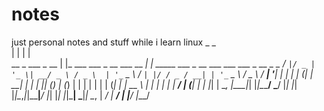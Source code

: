 # notes
just personal notes and stuff while i learn linux
                   _                                _                                               
                  | |                              | |                                              
   __ _  ___ _ __ | |_ ___   ___    _ __ ___   __ _| | _____ ___   _ __ ___   ___    ___ _ __ _   _ 
  / _` |/ _ | '_ \| __/ _ \ / _ \  | '_ ` _ \ / _` | |/ / _ / __| | '_ ` _ \ / _ \  / __| '__| | | |
 | (_| |  __| | | | || (_) | (_) | | | | | | | (_| |   |  __\__ \ | | | | | |  __/ | (__| |  | |_| |
  \__, |\___|_| |_|\__\___/ \___/  |_| |_| |_|\__,_|_|\_\___|___/ |_| |_| |_|\___|  \___|_|   \__, |
   __/ |                                                                                       __/ |
  |___/                                                                                       |___/ 
